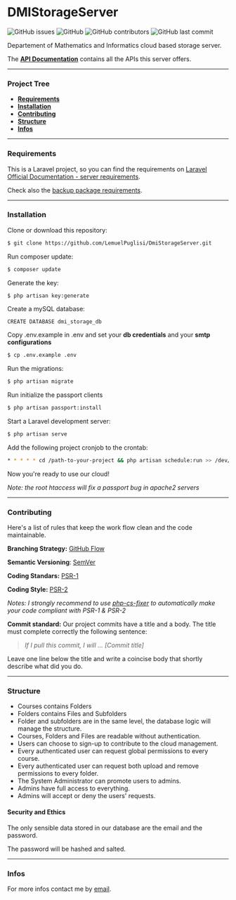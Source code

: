 # DMIStorageServer

![GitHub issues](https://img.shields.io/github/issues/lemuelpuglisi/DmiStorageServer?style=flat-square) ![GitHub](https://img.shields.io/github/license/lemuelpuglisi/DmiStorageServer?style=flat-square) ![GitHub contributors](https://img.shields.io/github/contributors/lemuelpuglisi/DmiStorageServer?style=flat-square) ![GitHub last commit](https://img.shields.io/github/last-commit/lemuelpuglisi/DmiStorageServer?style=flat-square)

Departement of Mathematics and Informatics cloud based storage server.

The [**API Documentation**](https://documenter.getpostman.com/view/8215228/SVtZvS15) contains all the APIs this server offers.

*****

### Project Tree

- [**Requirements**](#Requirements)
- [**Installation**](#Installation)
- [**Contributing**](#Contributing)
- [**Structure**](#Structure)
- [**Infos**](#Infos)

*****

### Requirements

This is a Laravel project, so you can find the requirements on [Laravel Official Documentation - server requirements](https://laravel.com/docs/5.8#server-requirements).

Check also the [backup package requirements](https://docs.spatie.be/laravel-backup/v6/requirements/).

*****

### Installation 

Clone or download this repository: 

```sh
$ git clone https://github.com/LemuelPuglisi/DmiStorageServer.git
```

Run composer update:

```sh
$ composer update
```

Generate the key:

```sh
$ php artisan key:generate
```

Create a mySQL database: 

```mysql
CREATE DATABASE dmi_storage_db
```

Copy .env.example in .env and set your **db credentials** and your **smtp configurations**
```sh
$ cp .env.example .env
```

Run the migrations: 

```sh
$ php artisan migrate
```

Run initialize the passport clients
```sh
$ php artisan passport:install
```

Start a Laravel development server: 

```sh
$ php artisan serve
```

Add the following project cronjob to the crontab:

```sh
* * * * * cd /path-to-your-project && php artisan schedule:run >> /dev/null 2>&1
```

Now you're ready to use our cloud!  

*Note: the root htaccess will fix a passport bug in apache2 servers*

*****

### Contributing 

Here's a list of rules that keep the work flow clean and the code maintainable.

**Branching Strategy:** [GitHub Flow](https://guides.github.com/introduction/flow/)

**Semantic Versioning**: [SemVer](https://semver.org/)

**Coding Standars:** [PSR-1](https://www.php-fig.org/psr/psr-1/)

**Coding Style:** [PSR-2](https://www.php-fig.org/psr/psr-2/)

*Notes: I strongly recommend to use [php-cs-fixer](https://github.com/FriendsOfPHP/PHP-CS-Fixer) to automatically make your code compliant with PSR-1 & PSR-2*

**Commit standard:** Our project commits have a title and a body. The title must complete correctly the following sentence: 

>  *If I pull this commit, I will ... [Commit title]*

Leave one line below the title and write a coincise body that shortly describe what did you do.

*****

### Structure

- Courses contains Folders
- Folders contains Files and Subfolders
- Folder and subfolders are in the same level, the database logic will manage the structure. 
- Courses, Folders and Files are readable without authentication.
- Users can choose to sign-up to contribute to the cloud management. 
- Every authenticated user can request global permissions to every course. 
- Every authenticated user can request both upload and remove permissions to every folder. 
- The System Administrator can promote users to admins.
- Admins have full access to everything.
- Admins will accept or deny the users' requests.



#### Security and Ethics

The only sensible data stored in our database are the email and the password.

The password will be hashed and salted. 

*****

### Infos

For more infos contact me by [email](emailto:lemuelpuglisi001@gmail.com).
